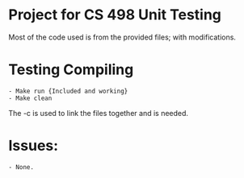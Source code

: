 # Project for CS 498 Unit Testing

Most of the code used is from the provided files; with modifications.

# Testing Compiling
	- Make run {Included and working}
	- Make clean

The -c is used to link the files together and is needed.

# Issues:
	- None.